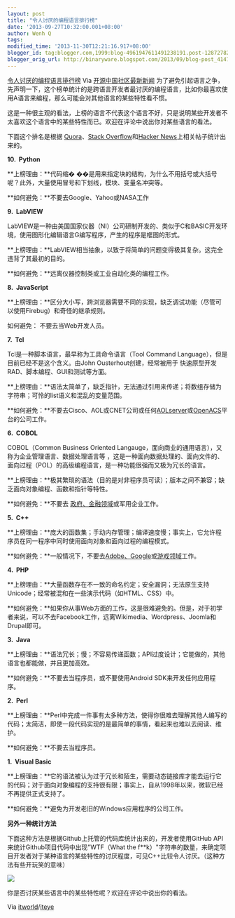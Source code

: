 ```yaml
---
layout: post
title: "令人讨厌的编程语言排行榜"
date: '2013-09-27T10:32:00.001+08:00'
author: Wenh Q
tags:
modified_time: '2013-11-30T12:21:16.917+08:00'
blogger_id: tag:blogger.com,1999:blog-4961947611491238191.post-1287278214592480010
blogger_orig_url: http://binaryware.blogspot.com/2013/09/blog-post_4147.html
---
```

[令人讨厌的编程语言排行榜](http://www.oschina.net/news/44585/annoying-programming-language)
Via [开源中国社区最新新闻](http://www.oschina.net/?from=rss)
为了避免引起语言之争，先声明一下，这个榜单统计的是跨语言开发者最讨厌的编程语言，比如你最喜欢使用A语言来编程，那么可能会对其他语言的某些特性看不惯。


这是一种很主观的看法，上榜的语言不代表这个语言不好，只是说明某些开发者不太喜欢这个语言中的某些特性而已。欢迎在评论中说出你对某些语言的看法。


下面这个排名是根据
[Quora](https://www.quora.com/What-programming-language-do-people-hate-the-most-and-why)、[Stack
Overflow](http://stackoverflow.com/questions/961942/what-is-the-worst-programming-language-you-ever-worked-with)和[Hacker
News](https://news.ycombinator.com/item?id=2374696)上相关帖子统计出来的。


**10.  Python**

**上榜理由：**代码缩�
��是用来指定块的结构，为什么不用括号或大括号呢？此外，大量使用冒号和下划线，模块、变量名冲突等。


**如何避免：**不要去Google、Yahoo或NASA工作

**9.  LabVIEW**

LabVIEW是一种由美国国家仪器（NI）公司研制开发的、类似于C和BASIC开发环境，使用图形化编辑语言G编写程序，产生的程序是框图的形式。


**上榜理由：**LabVIEW相当抽象，以致于将简单的问题变得极其复杂。这完全违背了其最初的目的。


**如何避免：**远离仪器控制类或工业自动化类的编程工作。

**8.  JavaScript**

**上榜理由：**区分大小写，跨浏览器需要不同的实现，缺乏调试功能（尽管可以使用Firebug）和奇怪的继承规则。


如何避免：
不要去当Web开发人员。

**7.  Tcl**

Tcl是一种脚本语言，最早称为工具命令语言（Tool Command
Language），但是目前已经不是这个含义。由John Ousterhout创建，经常被用于
快速原型开发 RAD、脚本编程、GUI和测试等方面。

**上榜理由：**语法太简单了，缺乏指针，无法通过引用来传递；将数组存储为字符串；可怜的list语义和混乱的变量范围。


**如何避免：**不要去Cisco、AOL或CNET公司或任何[AOLserver](http://www.aolserver.com/)或[OpenACS](http://openacs.org/)平台的公司工作。


**6.  COBOL**

COBOL（Common Business Oriented
Langauge，面向商业的通用语言），又称为企业管理语言、数据处理语言等
，这是一种面向数据处理的、面向文件的、面向过程（POL）的高级编程语言，是一种功能很强而又极为冗长的语言。


**上榜理由：**极其繁琐的语法（目的是对非程序员可读）；版本之间不兼容；缺乏面向对象编程、函数和指针等特性。


**如何避免：**不要去
[政府、金融领域](http://www.itworld.com/career/362379/cobol-star-trek-needs-new-generation)或军用企业工作。


**5.  C++**

**上榜理由：**庞大的函数集；手动内存管理；编译速度慢；事实上，它允许程序员在同一程序中同时使用面向对象和面向过程的编程模式。


**如何避免：**一般情况下，不要去[Adobe、Google](http://www.stroustrup.com/applications.html)或[游戏领域](http://www.adigi%20%20%20taldreamer.com/articles/video-game-programming-languages.htm)工作。


**4.  PHP**

**上榜理由：**大量函数存在不一致的命名约定；安全漏洞；无法原生支持Unicode；经常被混和在一些演示代码（如HTML、CSS）中。


**如何避免：**如果你从事Web方面的工作，这是很难避免的。但是，对于初学者来说，可以不去Facebook工作，远离Wikimedia、Wordpress、Joomla和Drupal即可。


**3.  Java**

**上榜理由：**语法冗长；慢；不容易传递函数；API过度设计；它能做的，其他语言也都能做，并且更加高效。


**如何避免：**不要去当程序员，或不要使用Android SDK来开发任何应用程序。


**2.  Perl**

**上榜理由：**Perl中完成一件事有太多种方法，使得你很难去理解其他人编写的代码；太简洁，即使一段代码实现的是最简单的事情，看起来也难以去阅读、维护。


**如何避免：**不要去当程序员。

**1.  Visual Basic**

**上榜理由：**它的语法被认为过于冗长和陌生，需要动态链接库才能去运行它的代码；对于面向对象编程的支持很有限；事实上，自从1998年以来，微软已经不再提供正式支持了。


**如何避免：**避免为开发老旧的Windows应用程序的公司工作。

**另外一种统计方法**

下面这种方法是根据Github上托管的代码库统计出来的，开发者使用GitHub
API来统计Github项目代码中出现"WTF（What the
f**k）"字符串的数量，来确定项目开发者对于某种语言的某些特性的讨厌程度，可见C++比较令人讨厌。（这种方法有些开玩笑的意味）


![](http://dl2.iteye.com/upload/attachment/0089/6939/2524b6e1-26e3-3da2-8fb0-bb62f85728ed.jpg)


你是否讨厌某些语言中的某些特性呢？欢迎在评论中说出你的看法。

Via
[itworld](http://www.itworld.com/big-data/374664/most-wtf-y-programming-languages)/[iteye](http://www.iteye.com/news/28335)
